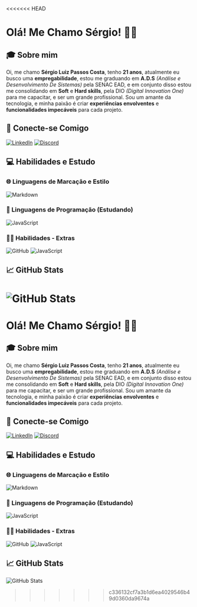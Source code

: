 <<<<<<< HEAD
# Olá! Me Chamo Sérgio! 👋🏻​
## 🎓 Sobre mim
Oi, me chamo **Sérgio Luiz Passos Costa**, tenho **21 anos**, atualmente eu busco uma **empregabilidade**, estou me graduando em **A.D.S** *(Análise e Desenvolvimento De Sistemas)* pela SENAC EAD, e em conjunto disso estou me consolidando em **Soft** e **Hard skills**, pela DIO *(Digital Innovation One)* para me capacitar, e ser um grande profissional. Sou um amante da tecnologia, e minha paixão é criar **experiências envolventes** e **funcionalidades impecáveis** para cada projeto.

## 🔗 Conecte-se Comigo

[![LinkedIn](https://img.shields.io/badge/LinkedIn-FFF?style=for-the-badge&logo=linkedin&logoColor=8ffeff)](https://www.linkedin.com/in/sergio-luiz0007/) [![Discord](https://img.shields.io/badge/Discord-FFF?style=for-the-badge&logo=discord&logoColor=8ffeff)](https://discord.gg/3SDDrH7Q8e)

## 💻 Habilidades e Estudo
### 🌐 Linguagens de Marcação e Estilo

![Markdown](https://img.shields.io/badge/Markdown-FFF?style=for-the-badge&logo=markdown&logoColor=8ffeff)

### 🔧 Linguagens de Programação (Estudando)

![JavaScript](https://img.shields.io/badge/JavaScript-FFF?style=for-the-badge&logo=javascript&logoColor=8ffeff)

### 👨‍💻​ Habilidades - Extras

![GitHub](https://img.shields.io/badge/git-FFF?style=for-the-badge&logo=git&logoColor=8ffeff)
![JavaScript](https://img.shields.io/badge/GitHub-FFF?style=for-the-badge&logo=GitHub&logoColor=8ffeff)

## 📈 GitHub Stats

![GitHub Stats](https://github-readme-stats.vercel.app/api?username=stainzin&theme=transparent&bg_color=FFF&border_color=000&show_icons=true&icon_color=000&title_color=000&text_color=8ffeff)
=======
# Olá! Me Chamo Sérgio! 👋🏻​
## 🎓 Sobre mim
Oi, me chamo **Sérgio Luiz Passos Costa**, tenho **21 anos**, atualmente eu busco uma **empregabilidade**, estou me graduando em **A.D.S** *(Análise e Desenvolvimento De Sistemas)* pela SENAC EAD, e em conjunto disso estou me consolidando em **Soft** e **Hard skills**, pela DIO *(Digital Innovation One)* para me capacitar, e ser um grande profissional. Sou um amante da tecnologia, e minha paixão é criar **experiências envolventes** e **funcionalidades impecáveis** para cada projeto.

## 🔗 Conecte-se Comigo

[![LinkedIn](https://img.shields.io/badge/LinkedIn-FFF?style=for-the-badge&logo=linkedin&logoColor=8ffeff)](https://www.linkedin.com/in/sergio-luiz0007/) [![Discord](https://img.shields.io/badge/Discord-FFF?style=for-the-badge&logo=discord&logoColor=8ffeff)](https://discord.gg/3SDDrH7Q8e)

## 💻 Habilidades e Estudo
### 🌐 Linguagens de Marcação e Estilo

![Markdown](https://img.shields.io/badge/Markdown-FFF?style=for-the-badge&logo=markdown&logoColor=8ffeff)

### 🔧 Linguagens de Programação (Estudando)

![JavaScript](https://img.shields.io/badge/JavaScript-FFF?style=for-the-badge&logo=javascript&logoColor=8ffeff)

### 👨‍💻​ Habilidades - Extras

![GitHub](https://img.shields.io/badge/git-FFF?style=for-the-badge&logo=git&logoColor=8ffeff)
![JavaScript](https://img.shields.io/badge/GitHub-FFF?style=for-the-badge&logo=GitHub&logoColor=8ffeff)

## 📈 GitHub Stats

![GitHub Stats](https://github-readme-stats.vercel.app/api?username=stainzin&theme=transparent&bg_color=FFF&border_color=000&show_icons=true&icon_color=000&title_color=000&text_color=8ffeff)
>>>>>>> c336132cf7a3b1d6ea4029546b49d0360da9674a
